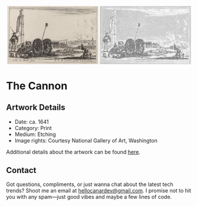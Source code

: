 <html>

<div align="center">
    <img width="49%" src="artwork.jpg" alt="artwork"/>
    <img width="49%" src="ascii_artwork.jpg" alt="artwork ASCII"/>
</div>

# The Cannon

## Artwork Details

- Date: ca. 1641
- Category: Print
- Medium: Etching
- Image rights: Courtesy National Gallery of Art, Washington

Additional details about the artwork can be found [here](https://www.artsy.net/artwork/stefano-della-bella-the-cannon).

## Contact

Got questions, compliments, or just wanna chat about the latest tech trends? Shoot me an email
at [hellocanardev@gmail.com](mailto:hellocanardev@gmail.com). I promise not to hit you with any spam—just good vibes and
maybe a few lines of code.

</html>

